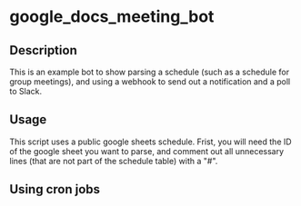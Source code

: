 # google_docs_meeting_bot

## Description 

This is an example bot to show parsing a schedule (such as a schedule for group meetings), and using a webhook to send out a notification and a poll to Slack.

## Usage

This script uses a public google sheets schedule. Frist, you will need the ID of the google sheet you want to parse, and comment out
all unnecessary lines (that are not part of the schedule table) with a "#".

## Using cron jobs




